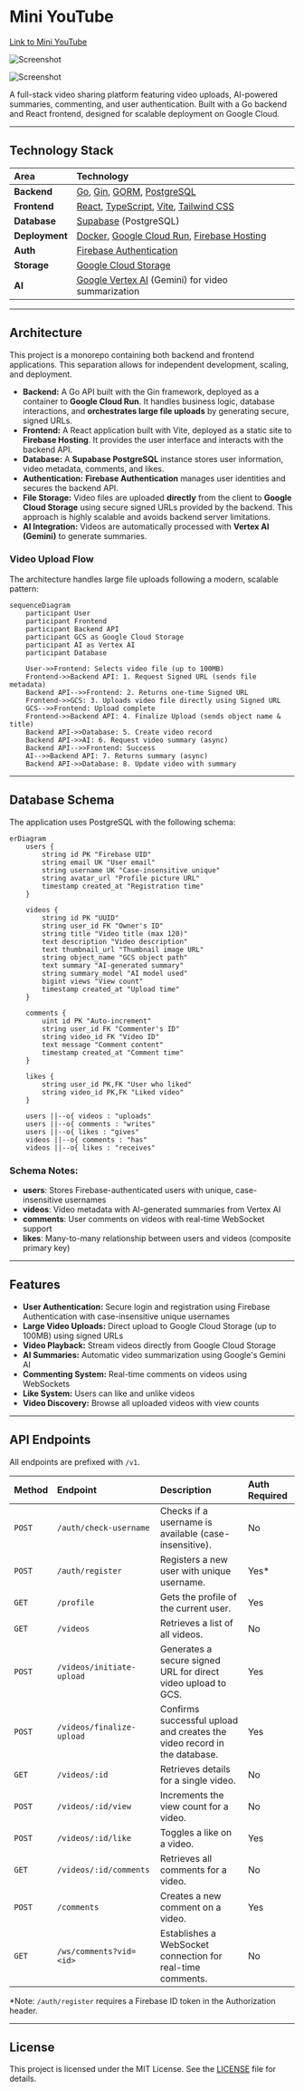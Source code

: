 # Mini YouTube

[Link to Mini YouTube](https://wesleys-yt.web.app/)

![Screenshot](https://i.imgur.com/31W36lL.png)

![Screenshot](https://i.imgur.com/0ksz4jV.png)

A full-stack video sharing platform featuring video uploads, AI-powered summaries, commenting, and user authentication. Built with a Go backend and React frontend, designed for scalable deployment on Google Cloud.

---

## Technology Stack

| Area      | Technology                                                                                             |
| :-------- | :----------------------------------------------------------------------------------------------------- |
| **Backend** | [Go](https://golang.org/), [Gin](https://gin-gonic.com/), [GORM](https://gorm.io/), [PostgreSQL](https://www.postgresql.org/) |
| **Frontend**| [React](https://reactjs.org/), [TypeScript](https://www.typescriptlang.org/), [Vite](https://vitejs.dev/), [Tailwind CSS](https://tailwindcss.com/) |
| **Database**| [Supabase](https://supabase.io/) (PostgreSQL)                                                          |
| **Deployment**| [Docker](https://www.docker.com/), [Google Cloud Run](https://cloud.google.com/run), [Firebase Hosting](https://firebase.google.com/docs/hosting) |
| **Auth**    | [Firebase Authentication](https://firebase.google.com/docs/auth)                                       |
| **Storage** | [Google Cloud Storage](https://cloud.google.com/storage)                                               |
| **AI**      | [Google Vertex AI](https://cloud.google.com/vertex-ai) (Gemini) for video summarization              |

---

## Architecture

This project is a monorepo containing both backend and frontend applications. This separation allows for independent development, scaling, and deployment.

-   **Backend:** A Go API built with the Gin framework, deployed as a container to **Google Cloud Run**. It handles business logic, database interactions, and **orchestrates large file uploads** by generating secure, signed URLs.
-   **Frontend:** A React application built with Vite, deployed as a static site to **Firebase Hosting**. It provides the user interface and interacts with the backend API.
-   **Database:** A **Supabase PostgreSQL** instance stores user information, video metadata, comments, and likes.
-   **Authentication:** **Firebase Authentication** manages user identities and secures the backend API.
-   **File Storage:** Video files are uploaded **directly** from the client to **Google Cloud Storage** using secure signed URLs provided by the backend. This approach is highly scalable and avoids backend server limitations.
-   **AI Integration:** Videos are automatically processed with **Vertex AI (Gemini)** to generate summaries.

### Video Upload Flow

The architecture handles large file uploads following a modern, scalable pattern:

```mermaid
sequenceDiagram
    participant User
    participant Frontend
    participant Backend API
    participant GCS as Google Cloud Storage
    participant AI as Vertex AI
    participant Database

    User->>Frontend: Selects video file (up to 100MB)
    Frontend->>Backend API: 1. Request Signed URL (sends file metadata)
    Backend API-->>Frontend: 2. Returns one-time Signed URL
    Frontend->>GCS: 3. Uploads video file directly using Signed URL
    GCS-->>Frontend: Upload complete
    Frontend->>Backend API: 4. Finalize Upload (sends object name & title)
    Backend API->>Database: 5. Create video record
    Backend API->>AI: 6. Request video summary (async)
    Backend API-->>Frontend: Success
    AI-->>Backend API: 7. Returns summary (async)
    Backend API->>Database: 8. Update video with summary
```

---

## Database Schema

The application uses PostgreSQL with the following schema:

```mermaid
erDiagram
    users {
        string id PK "Firebase UID"
        string email UK "User email"
        string username UK "Case-insensitive unique"
        string avatar_url "Profile picture URL"
        timestamp created_at "Registration time"
    }
    
    videos {
        string id PK "UUID"
        string user_id FK "Owner's ID"
        string title "Video title (max 120)"
        text description "Video description"
        text thumbnail_url "Thumbnail image URL"
        string object_name "GCS object path"
        text summary "AI-generated summary"
        string summary_model "AI model used"
        bigint views "View count"
        timestamp created_at "Upload time"
    }
    
    comments {
        uint id PK "Auto-increment"
        string user_id FK "Commenter's ID"
        string video_id FK "Video ID"
        text message "Comment content"
        timestamp created_at "Comment time"
    }
    
    likes {
        string user_id PK,FK "User who liked"
        string video_id PK,FK "Liked video"
    }
    
    users ||--o{ videos : "uploads"
    users ||--o{ comments : "writes"
    users ||--o{ likes : "gives"
    videos ||--o{ comments : "has"
    videos ||--o{ likes : "receives"
```

### Schema Notes:
- **users**: Stores Firebase-authenticated users with unique, case-insensitive usernames
- **videos**: Video metadata with AI-generated summaries from Vertex AI
- **comments**: User comments on videos with real-time WebSocket support
- **likes**: Many-to-many relationship between users and videos (composite primary key)

---

## Features

-   **User Authentication:** Secure login and registration using Firebase Authentication with case-insensitive unique usernames
-   **Large Video Uploads:** Direct upload to Google Cloud Storage (up to 100MB) using signed URLs
-   **Video Playback:** Stream videos directly from Google Cloud Storage
-   **AI Summaries:** Automatic video summarization using Google's Gemini AI
-   **Commenting System:** Real-time comments on videos using WebSockets
-   **Like System:** Users can like and unlike videos
-   **Video Discovery:** Browse all uploaded videos with view counts

---

## API Endpoints

All endpoints are prefixed with `/v1`.

| Method | Endpoint                       | Description                                                              | Auth Required |
| :----- | :----------------------------- | :----------------------------------------------------------------------- | :------------ |
| `POST` | `/auth/check-username`         | Checks if a username is available (case-insensitive).                    | No            |
| `POST` | `/auth/register`               | Registers a new user with unique username.                               | Yes*          |
| `GET`  | `/profile`                     | Gets the profile of the current user.                                    | Yes           |
| `GET`  | `/videos`                      | Retrieves a list of all videos.                                          | No            |
| `POST` | `/videos/initiate-upload`      | Generates a secure signed URL for direct video upload to GCS.            | Yes           |
| `POST` | `/videos/finalize-upload`      | Confirms successful upload and creates the video record in the database. | Yes           |
| `GET`  | `/videos/:id`                  | Retrieves details for a single video.                                    | No            |
| `POST` | `/videos/:id/view`             | Increments the view count for a video.                                   | No            |
| `POST` | `/videos/:id/like`             | Toggles a like on a video.                                               | Yes           |
| `GET`  | `/videos/:id/comments`         | Retrieves all comments for a video.                                      | No            |
| `POST` | `/comments`                    | Creates a new comment on a video.                                        | Yes           |
| `GET`  | `/ws/comments?vid=<id>`        | Establishes a WebSocket connection for real-time comments.               | No            |

*Note: `/auth/register` requires a Firebase ID token in the Authorization header.

---

## License

This project is licensed under the MIT License. See the [LICENSE](LICENSE) file for details.